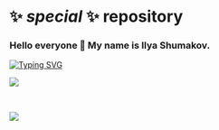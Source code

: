 # ✨ _special_ ✨ repository
### Hello everyone 👋 My name is Ilya Shumakov.

[![Typing SVG](https://readme-typing-svg.herokuapp.com?color=%2336BCF7&lines=I'm+a+Java+Developer)](https://git.io/typing-svg)

[<img src='https://www.codewars.com/users/noize-coder/badges/small'></img>](https://www.codewars.com/users/noize-coder/)

<!-- Main statistics -->
<img src="http://github-profile-summary-cards.vercel.app/api/cards/profile-details?username=ilya-noize&amp;theme=github" alt="" />

<!-- Stats -->
<img src="http://github-profile-summary-cards.vercel.app/api/cards/stats?username=ilya-noize&amp;theme=github" alt="" />

<!-- Commits -->
<img src="http://github-profile-summary-cards.vercel.app/api/cards/productive-time?username=ilya-noize&amp;theme=github&amp;utcOffset=8" alt="" />

<!-- Counter -->
![](https://komarev.com/ghpvc/?username=ilya-noize)

<!--
**ilya-noize/ilya-noize** is a ✨ _special_ ✨ repository because its `README.md` (this file) appears on your GitHub profile.
-->

<!--
- 🔭 I’m currently working on ... В настоящее время я работаю над
- 🌱 I’m currently learning ... В настоящее время я учусь
- 👯 I’m looking to collaborate on ... Я хочу сотрудничать в этом направлении...
- 🤔 I’m looking for help with ... Я ищу помощи в ...
- 💬 Ask me about ... Спроси меня о ...
- 📫 How to reach me: ... Как со мной связаться:
- 😄 Pronouns: ... Местоимения
- ⚡ Fun fact: ... Забавный факт
-->
